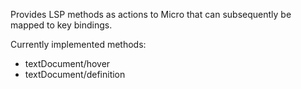 Provides LSP methods as actions to Micro that can subsequently be mapped to key bindings.

Currently implemented methods:

* textDocument/hover
* textDocument/definition
